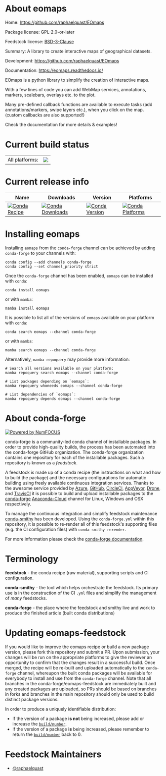 About eomaps
============

Home: https://github.com/raphaelquast/EOmaps

Package license: GPL-2.0-or-later

Feedstock license: [BSD-3-Clause](https://github.com/conda-forge/eomaps-feedstock/blob/main/LICENSE.txt)

Summary: A library to create interactive maps of geographical datasets.

Development: https://github.com/raphaelquast/EOmaps

Documentation: https://eomaps.readthedocs.io/

EOmaps is a python library to simplify the creation of interactive maps.

With a few lines of code you can add WebMap services, annotations, markers,
scalebars, overlays etc. to the plot.

Many pre-defined callback functions are available to execute tasks
(add annotations/markers, swipe layers etc.), when you click on the map.
(custom callbacks are also supported!)

Check the documentation for more details & examples!


Current build status
====================


<table><tr><td>All platforms:</td>
    <td>
      <a href="https://dev.azure.com/conda-forge/feedstock-builds/_build/latest?definitionId=14778&branchName=main">
        <img src="https://dev.azure.com/conda-forge/feedstock-builds/_apis/build/status/eomaps-feedstock?branchName=main">
      </a>
    </td>
  </tr>
</table>

Current release info
====================

| Name | Downloads | Version | Platforms |
| --- | --- | --- | --- |
| [![Conda Recipe](https://img.shields.io/badge/recipe-eomaps-green.svg)](https://anaconda.org/conda-forge/eomaps) | [![Conda Downloads](https://img.shields.io/conda/dn/conda-forge/eomaps.svg)](https://anaconda.org/conda-forge/eomaps) | [![Conda Version](https://img.shields.io/conda/vn/conda-forge/eomaps.svg)](https://anaconda.org/conda-forge/eomaps) | [![Conda Platforms](https://img.shields.io/conda/pn/conda-forge/eomaps.svg)](https://anaconda.org/conda-forge/eomaps) |

Installing eomaps
=================

Installing `eomaps` from the `conda-forge` channel can be achieved by adding `conda-forge` to your channels with:

```
conda config --add channels conda-forge
conda config --set channel_priority strict
```

Once the `conda-forge` channel has been enabled, `eomaps` can be installed with `conda`:

```
conda install eomaps
```

or with `mamba`:

```
mamba install eomaps
```

It is possible to list all of the versions of `eomaps` available on your platform with `conda`:

```
conda search eomaps --channel conda-forge
```

or with `mamba`:

```
mamba search eomaps --channel conda-forge
```

Alternatively, `mamba repoquery` may provide more information:

```
# Search all versions available on your platform:
mamba repoquery search eomaps --channel conda-forge

# List packages depending on `eomaps`:
mamba repoquery whoneeds eomaps --channel conda-forge

# List dependencies of `eomaps`:
mamba repoquery depends eomaps --channel conda-forge
```


About conda-forge
=================

[![Powered by
NumFOCUS](https://img.shields.io/badge/powered%20by-NumFOCUS-orange.svg?style=flat&colorA=E1523D&colorB=007D8A)](https://numfocus.org)

conda-forge is a community-led conda channel of installable packages.
In order to provide high-quality builds, the process has been automated into the
conda-forge GitHub organization. The conda-forge organization contains one repository
for each of the installable packages. Such a repository is known as a *feedstock*.

A feedstock is made up of a conda recipe (the instructions on what and how to build
the package) and the necessary configurations for automatic building using freely
available continuous integration services. Thanks to the awesome service provided by
[Azure](https://azure.microsoft.com/en-us/services/devops/), [GitHub](https://github.com/),
[CircleCI](https://circleci.com/), [AppVeyor](https://www.appveyor.com/),
[Drone](https://cloud.drone.io/welcome), and [TravisCI](https://travis-ci.com/)
it is possible to build and upload installable packages to the
[conda-forge](https://anaconda.org/conda-forge) [Anaconda-Cloud](https://anaconda.org/)
channel for Linux, Windows and OSX respectively.

To manage the continuous integration and simplify feedstock maintenance
[conda-smithy](https://github.com/conda-forge/conda-smithy) has been developed.
Using the ``conda-forge.yml`` within this repository, it is possible to re-render all of
this feedstock's supporting files (e.g. the CI configuration files) with ``conda smithy rerender``.

For more information please check the [conda-forge documentation](https://conda-forge.org/docs/).

Terminology
===========

**feedstock** - the conda recipe (raw material), supporting scripts and CI configuration.

**conda-smithy** - the tool which helps orchestrate the feedstock.
                   Its primary use is in the construction of the CI ``.yml`` files
                   and simplify the management of *many* feedstocks.

**conda-forge** - the place where the feedstock and smithy live and work to
                  produce the finished article (built conda distributions)


Updating eomaps-feedstock
=========================

If you would like to improve the eomaps recipe or build a new
package version, please fork this repository and submit a PR. Upon submission,
your changes will be run on the appropriate platforms to give the reviewer an
opportunity to confirm that the changes result in a successful build. Once
merged, the recipe will be re-built and uploaded automatically to the
`conda-forge` channel, whereupon the built conda packages will be available for
everybody to install and use from the `conda-forge` channel.
Note that all branches in the conda-forge/eomaps-feedstock are
immediately built and any created packages are uploaded, so PRs should be based
on branches in forks and branches in the main repository should only be used to
build distinct package versions.

In order to produce a uniquely identifiable distribution:
 * If the version of a package **is not** being increased, please add or increase
   the [``build/number``](https://docs.conda.io/projects/conda-build/en/latest/resources/define-metadata.html#build-number-and-string).
 * If the version of a package **is** being increased, please remember to return
   the [``build/number``](https://docs.conda.io/projects/conda-build/en/latest/resources/define-metadata.html#build-number-and-string)
   back to 0.

Feedstock Maintainers
=====================

* [@raphaelquast](https://github.com/raphaelquast/)

